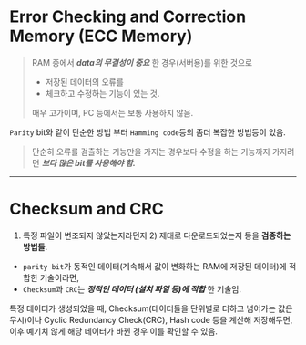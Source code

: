 # Error Checking and Correction Memory (ECC Memory)

> RAM 중에서 ***data의 무결성이 중요*** 한 경우(서버용)를 위한 것으로
>   
> * 저장된 데이터의 오류를 
> * 체크하고 수정하는 기능이 있는 것.
>
> 매우 고가이며, PC 등에서는 보통 사용하지 않음.

`Parity` bit와 같이 단순한 방법 부터 `Hamming code`등의 좀더 복잡한 방법등이 있음.

> 단순히 오류를 검출하는 기능만을 가지는 경우보다 수정을 하는 기능까지 가지려면 ***보다 많은 bit를 사용해야 함.***

---

# Checksum and CRC

1) 특정 파일이 변조되지 않았는지라던지 2) 제대로 다운로드되었는지 등을 **검증하는 방법들**.

* `parity bit`가 동적인 데이터(계속해서 값이 변화하는 RAM에 저장된 데이터)에 적합한 기술이라면, 
* `Checksum`과 `CRC`는 ***정적인 데이터 (설치 파일 등)에 적합*** 한 기술임.

특정 데이터가 생성되었을 때, Checksum(데이터들을 단위별로 더하고 넘어가는 값은 무시)이나 Cyclic Redundancy Check(CRC), Hash code 등을 계산해 저장해두면, 이후 예기치 않게 해당 데이터가 바뀐 경우 이를 확인할 수 있음.
